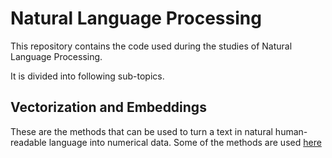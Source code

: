 # Natural Language Processing

This repository contains the code used during the studies of Natural Language Processing.

It is divided into following sub-topics.

## Vectorization and Embeddings

These are the methods that can be used to turn a text in natural human-readable language into numerical data. Some of the methods are used [here](./01.%20Vectorization%20and%20Embeddings)
